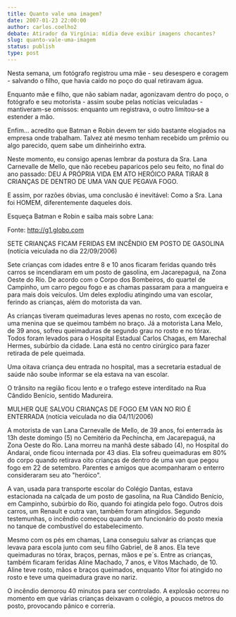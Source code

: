 ```yaml
---
title: Quanto vale uma imagem? 
date: 2007-01-23 22:00:00
author: carlos.coelho2
debate: Atirador da Virgínia: mídia deve exibir imagens chocantes?
slug: quanto-vale-uma-imagem
status: publish 
type: post
---
```


Nesta semana, um fotógrafo registrou uma mãe - seu desespero e coragem - salvando o filho, que havia caído no poço do qual retiravam água.   

Enquanto mãe e filho, que não sabiam nadar, agonizavam dentro do poço, o fotógrafo e seu motorista - assim soube pelas notícias veiculadas - mantiveram-se omissos: enquanto um registrava, o outro limitou-se a estender a mão.   

Enfim... acredito que Batman e Robin devem ter sido bastante elogiados na empresa onde trabalham. Talvez até mesmo tenham recebido um prêmio ou algo parecido, quem sabe um dinheirinho extra.  

Neste momento, eu consigo apenas lembrar da postura da Sra. Lana Carnevalle de Mello, que não recebeu paparicos pelo seu feito, no final do ano passado: DEU A PRÓPRIA VIDA EM ATO HERÓICO PARA TIRAR 8 CRIANÇAS DE DENTRO DE UMA VAN QUE PEGAVA FOGO.   

E assim, por razões óbvias, uma conclusão é inevitável: Como a Sra. Lana foi HOMEM, diferentemente daqueles dois.   

Esqueça Batman e Robin e saiba mais sobre Lana:   

Fonte: http://g1.globo.com  

SETE CRIANÇAS FICAM FERIDAS EM INCÊNDIO EM POSTO DE GASOLINA (notícia veiculada no dia 22/09/2006)  

Sete crianças com idades entre 8 e 10 anos ficaram feridas quando três carros se incendiaram em um posto de gasolina, em Jacarepaguá, na Zona Oeste do Rio. De acordo com o Corpo dos Bombeiros, do quartel de Campinho, um carro pegou fogo e as chamas passaram para a mangueira e para mais dois veículos. Um deles explodiu atingindo uma van escolar, ferindo as crianças, além do motorista da van.  

As crianças tiveram queimaduras leves apenas no rosto, com exceção de uma menina que se queimou também no braço. Já a motorista Lana Melo, de 39 anos, sofreu queimaduras de segundo grau no rosto e no tórax. Todos foram levados para o Hospital Estadual Carlos Chagas, em Marechal Hermes, subúrbio da cidade. Lana está no centro cirúrgico para fazer retirada de pele queimada.  

Uma oitava criança deu entrada no hospital, mas a secretaria estadual de saúde não soube informar se ela estava na van escolar.  

O trânsito na região ficou lento e o trafego esteve interditado na Rua Cândido Benício, sentido Madureira.  

MULHER QUE SALVOU CRIANÇAS DE FOGO EM VAN NO RIO É ENTERRADA (notícia veiculada no dia 04/11/2006)   

A motorista de van Lana Carnevalle de Mello, de 39 anos, foi enterrada às 13h deste domingo (5) no Cemitério da Pechincha, em Jacarepaguá, na Zona Oeste do Rio. Lana morreu na manhã deste sábado (4), no Hospital do Andaraí, onde ficou internada por 43 dias. Ela sofreu queimaduras em 80% do corpo quando retirava oito crianças de dentro de uma van que pegou fogo em 22 de setembro. Parentes e amigos que acompanharam o enterro consideraram seu ato "heróico".  

A van, usada para transporte escolar do Colégio Dantas, estava estacionada na calçada de um posto de gasolina, na Rua Cândido Benício, em Campinho, subúrbio do Rio, quando foi atingida pelo fogo. Outros dois carros, um Renault e outra van, também foram atingidos. Segundo testemunhas, o incêndio começou quando um funcionário do posto mexia no tanque de combustível do estabelecimento.  

Mesmo com os pés em chamas, Lana conseguiu salvar as crianças que levava para escola junto com seu filho Gabriel, de 8 anos. Ela teve queimaduras no tórax, braços, pernas, mãos e pe´s. Entre as crianças, também ficaram feridas Aline Machado, 7 anos, e Vítos Machado, de 10. Aline teve rosto, mãos e braços queimados, enquanto Vítor foi atingido no rosto e teve uma queimadura grave no nariz.  

O incêndio demorou 40 minutos para ser controlado. A explosão ocorreu no momento em que várias crianças deixavam o colégio, a poucos metros do posto, provocando pânico e correria.
